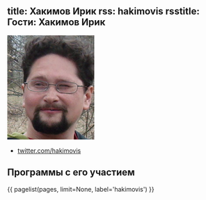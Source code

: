 title: Хакимов Ирик
rss: hakimovis
rsstitle: Гости: Хакимов Ирик
---
![hakimovis](hakimovis.jpg)

- [twitter.com/hakimovis](http://twitter.com/hakimovis)


## Программы с его участием

{{ pagelist(pages, limit=None, label='hakimovis') }}

